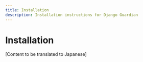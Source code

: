 ```yaml
---
title: Installation
description: Installation instructions for Django Guardian
---
```


# Installation

[Content to be translated to Japanese]

<!-- This page content will be translated from the main English installation.md -->
